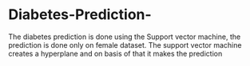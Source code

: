 # Diabetes-Prediction-
The diabetes prediction is done using the Support vector machine, the prediction is done only on female dataset.
The support vector machine creates a hyperplane and on basis of that it makes the prediction
